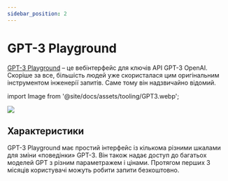 ```yaml
---
sidebar_position: 2
---
```


# GPT-3 Playground

[GPT-3 Playground](https://beta.openai.com/docs/quickstart) – це вебінтерфейс для ключів API GPT-3 OpenAI. Скоріше за все, більшість людей уже скористалася цим оригінальним інструментом інженерії запитів. Саме тому він надзвичайно відомий.

import Image from '@site/docs/assets/tooling/GPT3.webp';

<div style={{textAlign: 'center'}}>
  <img src={Image} style={{width: "750px"}} />
</div>

## Характеристики

GPT-3 Playground має простий інтерфейс із кількома різними шкалами для зміни «поведінки» GPT-3. Він також надає доступ до багатьох моделей GPT з різним параметражем і цінами. Протягом перших 3 місяців користувачі можуть робити запити безкоштовно. 
